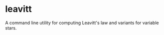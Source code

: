 leavitt
=======

A command line utility for computing Leavitt's law and variants for variable stars.

